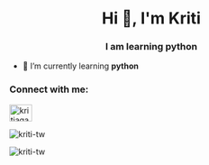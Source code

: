 <h1 align="center">Hi 👋, I'm Kriti</h1>
<h3 align="center">I am learning python</h3>

- 🌱 I’m currently learning **python**

<h3 align="left">Connect with me:</h3>
<p align="left">
<a href="https://twitter.com/kritiagarwal_" target="blank"><img align="center" src="https://raw.githubusercontent.com/rahuldkjain/github-profile-readme-generator/master/src/images/icons/Social/twitter.svg" alt="kritiagarwal_" height="30" width="40" /></a>
</p>

<p><img align="center" src="https://github-readme-stats.vercel.app/api/top-langs?username=kriti-tw&show_icons=true&locale=en&layout=compact" alt="kriti-tw" /></p>

<p><img align="center" src="https://github-readme-streak-stats.herokuapp.com/?user=kriti-tw&" alt="kriti-tw" /></p>
